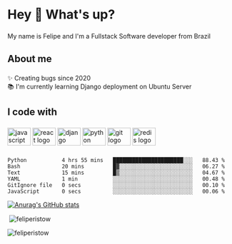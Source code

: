 <h1 align="left">Hey 👋 What's up?</h1>

###

<p align="left">My name is Felipe and I'm a Fullstack Software developer from Brazil</p>

###

<h2 align="left">About me</h2>

###

<p align="left">✨ Creating bugs since 2020<br>📚 I'm currently learning Django deployment on Ubuntu Server</p>

###

<h2 align="left">I code with</h2>

###

<div align="left">
  <img src="https://cdn.jsdelivr.net/gh/devicons/devicon/icons/javascript/javascript-original.svg" height="40" width="52" alt="javascript logo"  />
  <img src="https://cdn.jsdelivr.net/gh/devicons/devicon/icons/react/react-original.svg" height="40" width="52" alt="react logo"  />
  <img src="https://cdn.jsdelivr.net/gh/devicons/devicon/icons/django/django-plain.svg" height="40" width="52" alt="django logo"  />
  <img src="https://cdn.jsdelivr.net/gh/devicons/devicon/icons/python/python-original.svg" height="40" width="52" alt="python logo"  />
  <img src="https://cdn.jsdelivr.net/gh/devicons/devicon/icons/git/git-original.svg" height="40" width="52" alt="git logo"  />
  <img src="https://cdn.jsdelivr.net/gh/devicons/devicon/icons/redis/redis-original.svg" height="40" width="52" alt="redis logo"  />
</div>

###

<!--START_SECTION:waka-->

```text
Python           4 hrs 55 mins   ██████████████████████░░░   88.43 %
Bash             20 mins         █▓░░░░░░░░░░░░░░░░░░░░░░░   06.27 %
Text             15 mins         █▒░░░░░░░░░░░░░░░░░░░░░░░   04.67 %
YAML             1 min           ░░░░░░░░░░░░░░░░░░░░░░░░░   00.48 %
GitIgnore file   0 secs          ░░░░░░░░░░░░░░░░░░░░░░░░░   00.10 %
JavaScript       0 secs          ░░░░░░░░░░░░░░░░░░░░░░░░░   00.06 %
```

<!--END_SECTION:waka-->

[![Anurag's GitHub stats](https://github-readme-stats.vercel.app/api?username=FelipeRistow&count_private=true&theme=synthwave)](https://github.com/anuraghazra/github-readme-stats)

<p>&nbsp;<img align="center" src="https://github-readme-stats.vercel.app/api?username=feliperistow&show_icons=true&theme=tokyonight&locale=pt-br" alt="feliperistow" /></p>

<p><img align="center" src="https://github-readme-streak-stats.herokuapp.com/?user=feliperistow&theme=dark" alt="feliperistow" /></p>

